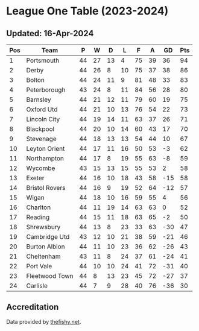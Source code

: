 # League One Table (2023-2024)
## Updated: 16-Apr-2024

| Pos | Team | P | W | D | L | F | A | GD | Pts |
| --- | --- | --- | --- | --- | --- | --- | --- | --- | --- |
| 1 | Portsmouth | 44 | 27 | 13 | 4 | 75 | 39 | 36 | 94 |
| 2 | Derby | 44 | 26 | 8 | 10 | 75 | 37 | 38 | 86 |
| 3 | Bolton | 44 | 24 | 11 | 9 | 81 | 48 | 33 | 83 |
| 4 | Peterborough | 43 | 24 | 8 | 11 | 84 | 56 | 28 | 80 |
| 5 | Barnsley | 44 | 21 | 12 | 11 | 79 | 60 | 19 | 75 |
| 6 | Oxford Utd | 44 | 21 | 10 | 13 | 76 | 54 | 22 | 73 |
| 7 | Lincoln City | 44 | 19 | 14 | 11 | 63 | 37 | 26 | 71 |
| 8 | Blackpool | 44 | 20 | 10 | 14 | 60 | 43 | 17 | 70 |
| 9 | Stevenage | 44 | 18 | 13 | 13 | 54 | 44 | 10 | 67 |
| 10 | Leyton Orient | 44 | 17 | 11 | 16 | 50 | 53 | -3 | 62 |
| 11 | Northampton | 44 | 17 | 8 | 19 | 55 | 63 | -8 | 59 |
| 12 | Wycombe | 43 | 15 | 13 | 15 | 55 | 53 | 2 | 58 |
| 13 | Exeter | 44 | 16 | 10 | 18 | 43 | 58 | -15 | 58 |
| 14 | Bristol Rovers | 44 | 16 | 9 | 19 | 52 | 64 | -12 | 57 |
| 15 | Wigan | 44 | 18 | 10 | 16 | 59 | 55 | 4 | 56 |
| 16 | Charlton | 44 | 11 | 19 | 14 | 63 | 63 | 0 | 52 |
| 17 | Reading | 44 | 15 | 11 | 18 | 63 | 65 | -2 | 50 |
| 18 | Shrewsbury | 44 | 13 | 8 | 23 | 33 | 63 | -30 | 47 |
| 19 | Cambridge Utd | 43 | 12 | 10 | 21 | 38 | 59 | -21 | 46 |
| 20 | Burton Albion | 44 | 11 | 10 | 23 | 36 | 62 | -26 | 43 |
| 21 | Cheltenham | 43 | 11 | 8 | 24 | 37 | 61 | -24 | 41 |
| 22 | Port Vale | 44 | 10 | 10 | 24 | 41 | 72 | -31 | 40 |
| 23 | Fleetwood Town | 44 | 8 | 13 | 23 | 45 | 72 | -27 | 37 |
| 24 | Carlisle | 44 | 7 | 9 | 28 | 40 | 76 | -36 | 30 |

## Accreditation 

Data provided by [thefishy.net](https://www.thefishy.net/).